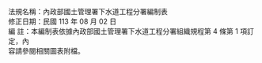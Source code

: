 法規名稱：內政部國土管理署下水道工程分署編制表  
修正日期：民國 113 年 08 月 02 日  
編 註：本編制表依據內政部國土管理署下水道工程分署組織規程第 4 條第 1 項訂定，內  
容請參閱相關圖表附檔。  


